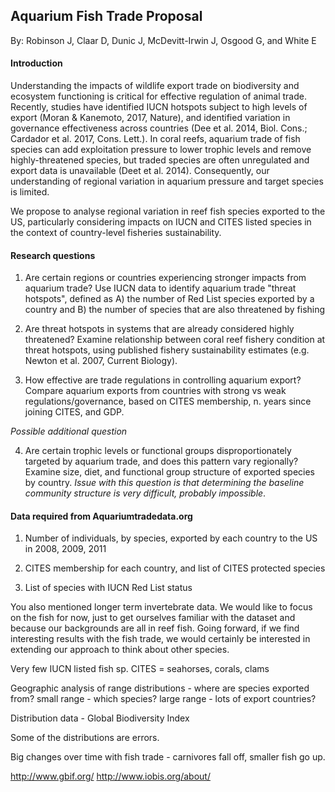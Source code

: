 ## Aquarium Fish Trade Proposal 
By: Robinson J, Claar D, Dunic J, McDevitt-Irwin J, Osgood G, and White E  


#### Introduction  

Understanding the impacts of wildlife export trade on biodiversity and ecosystem functioning is critical for effective regulation of animal trade. Recently, studies have identified IUCN hotspots subject to high levels of export (Moran & Kanemoto, 2017, Nature), and identified variation in  governance effectiveness across countries (Dee et al. 2014, Biol. Cons.; Cardador et al. 2017, Cons. Lett.). In coral reefs, aquarium trade of fish species can add exploitation pressure to lower trophic levels and remove highly-threatened species, but traded species are often unregulated and export data is unavailable (Deet et al. 2014). Consequently, our understanding of regional variation in aquarium pressure and target species is limited.

We propose to analyse regional variation in reef fish species exported to the US, particularly considering impacts on IUCN and CITES listed species in the context of country-level fisheries sustainability. 

#### Research questions  

1. Are certain regions or countries experiencing stronger impacts from aquarium trade? Use IUCN data to identify aquarium trade "threat hotspots", defined as A) the number of Red List species exported by a country and B) the number of species that are also threatened by fishing 

2. Are threat hotspots in systems that are already considered highly threatened? Examine relationship between coral reef fishery condition at threat hotspots, using published fishery sustainability estimates (e.g. Newton et al. 2007, Current Biology).

2. How effective are trade regulations in controlling aquarium export? Compare aquarium exports from countries with strong vs weak regulations/governance, based on CITES membership, n. years since joining CITES, and GDP.

*Possible additional question*

4. Are certain trophic levels or functional groups disproportionately targeted by aquarium trade, and does this pattern vary regionally? Examine size, diet, and functional group structure of exported species by country. *Issue with this question is that determining the baseline community structure is very difficult, probably impossible*.

  
#### Data required from Aquariumtradedata.org 

1. Number of individuals, by species, exported by each country to the US in 2008, 2009, 2011

2. CITES membership for each country, and list of CITES protected species

3. List of species with IUCN Red List status  

You also mentioned longer term invertebrate data. We would like to focus on the fish for now, just to get ourselves familiar with the dataset and because our backgrounds are all in reef fish. Going forward, if we find interesting results with the fish trade, we would certainly be interested in extending our approach to think about other species.


Very few IUCN listed fish sp.
CITES = seahorses, corals, clams

Geographic analysis of range distributions - where are species exported from? small range - which species? large range - lots of export countries?

Distribution data - Global Biodiversity Index

Some of the distributions are errors.

Big changes over time with fish trade - carnivores fall off, smaller fish go up.

http://www.gbif.org/
http://www.iobis.org/about/